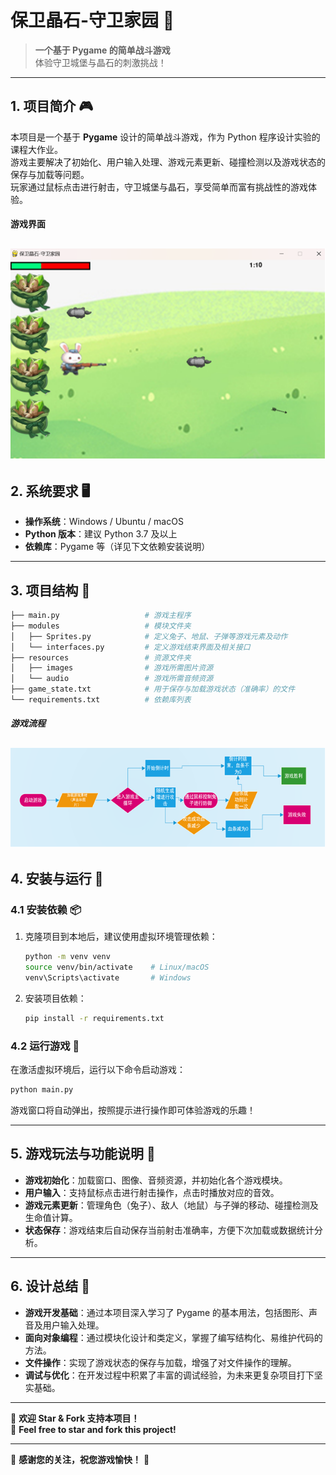 # 保卫晶石-守卫家园 🌟

> **一个基于 Pygame 的简单战斗游戏**  
> 体验守卫城堡与晶石的刺激挑战！

---

## 1. 项目简介 🎮

本项目是一个基于 **Pygame** 设计的简单战斗游戏，作为 Python 程序设计实验的课程大作业。  
游戏主要解决了初始化、用户输入处理、游戏元素更新、碰撞检测以及游戏状态的保存与加载等问题。  
玩家通过鼠标点击进行射击，守卫城堡与晶石，享受简单而富有挑战性的游戏体验。

#### 游戏界面

## ![image](img/image.png)

## 2. 系统要求 🖥️

- **操作系统**：Windows / Ubuntu / macOS
- **Python 版本**：建议 Python 3.7 及以上
- **依赖库**：Pygame 等（详见下文依赖安装说明）

---

## 3. 项目结构 📁

```bash
├── main.py                   # 游戏主程序
├── modules                   # 模块文件夹
│   ├── Sprites.py            # 定义兔子、地鼠、子弹等游戏元素及动作
│   └── interfaces.py         # 定义游戏结束界面及相关接口
├── resources                 # 资源文件夹
│   ├── images                # 游戏所需图片资源
│   └── audio                 # 游戏所需音频资源
├── game_state.txt            # 用于保存与加载游戏状态（准确率）的文件
└── requirements.txt          # 依赖库列表
```

##### 游戏流程

## ![image](img/image0.png)

## 4. 安装与运行 🚀

### 4.1 安装依赖 📦

1. 克隆项目到本地后，建议使用虚拟环境管理依赖：
   ```bash
   python -m venv venv
   source venv/bin/activate    # Linux/macOS
   venv\Scripts\activate       # Windows
   ```
2. 安装项目依赖：
   ```bash
   pip install -r requirements.txt
   ```

### 4.2 运行游戏 🎲

在激活虚拟环境后，运行以下命令启动游戏：

```bash
python main.py
```

游戏窗口将自动弹出，按照提示进行操作即可体验游戏的乐趣！

---

## 5. 游戏玩法与功能说明 🎯

- **游戏初始化**：加载窗口、图像、音频资源，并初始化各个游戏模块。
- **用户输入**：支持鼠标点击进行射击操作，点击时播放对应的音效。
- **游戏元素更新**：管理角色（兔子）、敌人（地鼠）与子弹的移动、碰撞检测及生命值计算。
- **状态保存**：游戏结束后自动保存当前射击准确率，方便下次加载或数据统计分析。

---

## 6. 设计总结 📝

- **游戏开发基础**：通过本项目深入学习了 Pygame 的基本用法，包括图形、声音及用户输入处理。
- **面向对象编程**：通过模块化设计和类定义，掌握了编写结构化、易维护代码的方法。
- **文件操作**：实现了游戏状态的保存与加载，增强了对文件操作的理解。
- **调试与优化**：在开发过程中积累了丰富的调试经验，为未来更复杂项目打下坚实基础。

---

🚀 **欢迎 Star & Fork 支持本项目！**  
🚀 **Feel free to star and fork this project!**

---

💖 **感谢您的关注，祝您游戏愉快！** 💖
